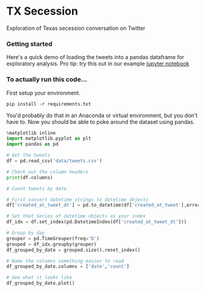 # TX Secession
Exploration of Texas secession conversation on Twitter

### Getting started
Here's a quick demo of loading the tweets into a pandas dataframe for exploratory analysis. Pro tip: try this out in our example [jupyter notebook](https://github.com/Data4Democracy/tx-secession/blob/master/example.ipynb)

### To actually run this code...
First setup your environment. 

```
pip install -r requirements.txt
```

You'd probably do that in an Anaconda or virtual environment, but you don't have to. Now you should be able to poke around the dataset using pandas.

```python
%matplotlib inline
import matplotlib.pyplot as plt
import pandas as pd

# Get the tweets
df = pd.read_csv('data/tweets.csv')

# Check out the column headers
print(df.columns)

# Count tweets by date. 

# First convert datetime strings to datetime objects
df['created_at_tweet_dt'] = pd.to_datetime(df['created_at_tweet'],errors='coerce')

# Set that Series of datetime objects as your index
df_idx = df.set_index(pd.DatetimeIndex(df['created_at_tweet_dt']))

# Group by day
grouper = pd.TimeGrouper(freq='D')
grouped = df_idx.groupby(grouper)
df_grouped_by_date = grouped.size().reset_index()

# Name the columns something easier to read
df_grouped_by_date.columns = ['date','count']

# See what it looks like
df_grouped_by_date.plot()